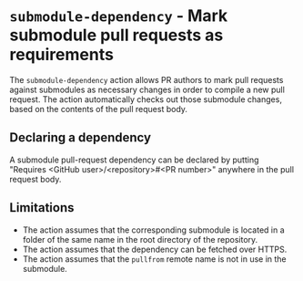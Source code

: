 # `submodule-dependency` - Mark submodule pull requests as requirements

The `submodule-dependency` action allows PR authors to mark pull requests against submodules as necessary changes in order to compile a new pull request. The action automatically checks out those submodule changes, based on the contents of the pull request body.

## Declaring a dependency

A submodule pull-request dependency can be declared by putting "Requires \<GitHub user\>/\<repository\>#\<PR number\>" anywhere in the pull request body.

## Limitations

  * The action assumes that the corresponding submodule is located in a folder of the same name in the root directory of the repository.
  * The action assumes that the dependency can be fetched over HTTPS.
  * The action assumes that the `pullfrom` remote name is not in use in the submodule.
